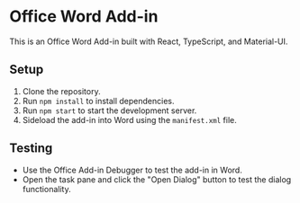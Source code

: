 # Office Word Add-in

This is an Office Word Add-in built with React, TypeScript, and Material-UI.

## Setup

1. Clone the repository.
2. Run `npm install` to install dependencies.
3. Run `npm start` to start the development server.
4. Sideload the add-in into Word using the `manifest.xml` file.

## Testing

- Use the Office Add-in Debugger to test the add-in in Word.
- Open the task pane and click the "Open Dialog" button to test the dialog functionality.